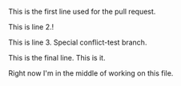 This is the first line used for the pull request.

This is line 2.!

This is line 3. Special conflict-test branch.


This is the final line. This is it.



Right now I'm in the middle of working on this file.